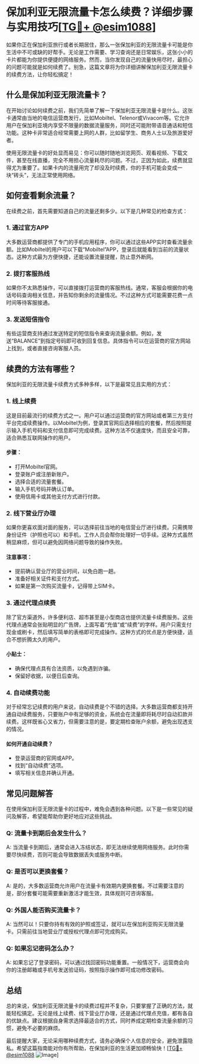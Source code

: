 # 保加利亚无限流量卡怎么续费？详细步骤与实用技巧[[TG💪+ @esim1088](https://t.me/s/esim1088)]

如果你正在保加利亚旅行或者长期居住，那么一张保加利亚的无限流量卡可能是你生活中不可或缺的好帮手。无论是工作需要、学习查询还是日常娱乐，这张小小的卡片都能为你提供便捷的网络服务。然而，当你发现自己的流量快用尽时，最担心的问题可能就是如何续费了。别急，这篇文章将为你详细讲解保加利亚无限流量卡的续费方法，让你轻松搞定！

## 什么是保加利亚无限流量卡？

在开始讨论如何续费之前，我们先简单了解一下保加利亚无限流量卡是什么。这张卡通常由当地的电信运营商发行，比如Mobiltel、Telenor或Vivacom等。它允许用户在保加利亚境内享受不限量的数据流量服务，同时还可能附带语音通话和短信功能。这种卡非常适合经常需要上网的人群，比如留学生、商务人士以及旅游爱好者。

使用无限流量卡的好处显而易见：你可以随时随地浏览网页、观看视频、下载文件，甚至在线直播，完全不用担心流量耗尽的问题。不过，正因为如此，续费就显得尤为重要了。如果卡内的流量用完了却没及时续费，你的手机可能会变成一块“砖头”，无法正常使用网络。

## 如何查看剩余流量？

在续费之前，首先需要知道自己的流量还剩多少。以下是几种常见的检查方式：

### 1. **通过官方APP**
大多数运营商都提供了专门的手机应用程序，你可以通过这些APP实时查看流量余额。比如Mobiltel的用户可以下载“Mobiltel”APP，登录后就能看到当前的流量状态。这种方式最为方便快捷，还能设置流量提醒，防止意外断网。

### 2. **拨打客服热线**
如果你不太熟悉操作，可以直接拨打运营商的客服热线。通常，客服会根据你的电话号码查询相关信息，并告知你剩余的流量情况。不过这种方式可能需要花费一点时间等待客服接通。

### 3. **发送短信指令**
有些运营商支持通过发送特定的短信指令来查询流量余额。例如，发送“BALANCE”到指定号码即可收到回复信息。具体指令可以在运营商的官方网站上找到，或者直接咨询客服人员。

## 续费的方法有哪些？

保加利亚的无限流量卡续费方式多种多样，以下是最常见且实用的方式：

### 1. **线上续费**
这是目前最流行的续费方式之一。用户可以通过运营商的官方网站或者第三方支付平台完成续费操作。以Mobiltel为例，登录其官网后选择相应的套餐，然后按照提示输入手机号码和支付信息即可完成续费。这种方法不仅速度快，而且安全可靠，适合熟悉互联网操作的用户。

#### 步骤：
- 打开Mobiltel官网。
- 登录账户或注册新账户。
- 选择合适的流量套餐。
- 输入手机号码并确认订单。
- 使用信用卡或其他支付方式进行付款。

### 2. **线下营业厅办理**
如果你更喜欢面对面的服务，可以选择前往当地的电信营业厅进行续费。只需携带身份证件（护照也可以）和手机，工作人员会帮你处理好一切手续。这种方式虽然稍显麻烦，但可以避免因网络问题导致的操作失败。

#### 注意事项：
- 提前确认营业厅的营业时间，以免白跑一趟。
- 准备好相关证件和支付方式。
- 如果是第一次购买流量卡，记得带上SIM卡。

### 3. **通过代理点续费**
除了官方渠道外，许多便利店、超市甚至是小型商店也提供流量卡续费服务。这些代理点通常会张贴明显的广告牌，上面写着“充值”或“续费”的字样。用户只需支付现金或刷卡，然后填写简单的表格即可完成操作。这种方式的优点是方便快捷，适合不想折腾太久的用户。

#### 小贴士：
- 确保代理点具有合法资质，以免遇到诈骗。
- 保留好收据，以便日后查询。

### 4. **自动续费功能**
对于经常忘记续费的用户来说，自动续费是个不错的选择。大多数运营商都支持开通自动续费服务，只要账户中有足够的资金，系统会在流量即将耗尽时自动扣款并续费。这样既省心又省力，但需要注意的是，要定期检查账户余额，避免出现透支的情况。

#### 如何开通自动续费？
- 登录运营商的官网或APP。
- 找到“自动续费”选项。
- 填写相关信息并确认开通。

## 常见问题解答

在使用保加利亚无限流量卡的过程中，难免会遇到各种问题。以下是一些常见的疑问及解答，希望能帮助你更好地应对这些挑战。

### Q: 流量卡到期后会发生什么？
A: 当流量卡到期后，通常会进入冻结状态，即无法继续使用网络服务。此时你需要尽快续费，否则可能会导致数据丢失或服务中断。

### Q: 是否可以更换套餐？
A: 是的，大多数运营商允许用户在流量卡有效期内更换套餐。不过需要注意的是，部分套餐可能需要重新激活才能生效，具体规则可咨询客服。

### Q: 外国人能否购买流量卡？
A: 当然可以！只要你持有有效的护照或签证，就可以在保加利亚购买无限流量卡。只需前往当地营业厅或授权代理点即可完成购买。

### Q: 如果忘记密码怎么办？
A: 如果忘记了登录密码，可以通过找回密码功能重置。一般情况下，运营商会向你的注册邮箱或手机号发送验证码，按照指示操作即可成功修改密码。

## 总结

总的来说，保加利亚无限流量卡的续费过程并不复杂，只要掌握了正确的方法，就能轻松搞定。无论是线上续费、线下营业厅办理，还是通过代理点充值，都有各自的优缺点。建议根据自身需求选择最适合的方式，同时养成定期检查流量余额的习惯，避免不必要的麻烦。

最后提醒大家，无论采用哪种续费方式，请务必确保个人信息的安全，避免泄露隐私。希望这篇指南能对你有所帮助，在保加利亚的生活更加顺畅愉快！[[TG💪+ @esim1088](https://t.me/s/esim1088) ![Image](https://i.postimg.cc/4NQfJmqS/Snipaste-2025-05-13-00-14-12.png)]